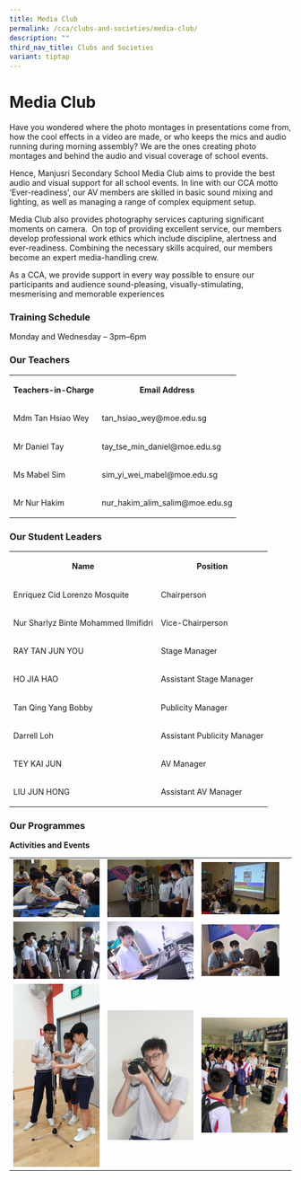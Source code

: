 ```yaml
---
title: Media Club
permalink: /cca/clubs-and-societies/media-club/
description: ""
third_nav_title: Clubs and Societies
variant: tiptap
---
```

<h1><strong>Media Club</strong></h1>
<p>Have you wondered where the photo montages in presentations come from,
how the cool effects in a video are made, or who keeps the mics and audio
running during morning assembly? We are the ones creating photo montages
and behind the audio and visual coverage of school events.</p>
<p>Hence, Manjusri Secondary School Media Club aims to provide the best audio
and visual support for all school events. In line with our CCA motto ‘Ever-readiness’,
our AV members are skilled in basic sound mixing and lighting, as well
as managing a range of complex equipment setup.</p>
<p>Media Club also provides photography services capturing significant moments
on camera.&nbsp; On top of providing excellent service, our members develop
professional work ethics which include discipline, alertness and ever-readiness.
Combining the necessary skills acquired, our members become an expert media-handling
crew.</p>
<p>As a CCA, we provide support in every way possible to ensure our participants
and audience sound-pleasing, visually-stimulating, mesmerising and memorable
experiences</p>
<h3><strong>Training Schedule</strong></h3>
<p>Monday and Wednesday – 3pm–6pm</p>
<h3><strong>Our Teachers</strong></h3>
<table style="minWidth: 50px">
<colgroup>
<col>
<col>
</colgroup>
<tbody>
<tr>
<th rowspan="1" colspan="1">
<p>Teachers-in-Charge</p>
</th>
<th rowspan="1" colspan="1">
<p>Email Address</p>
</th>
</tr>
<tr>
<td rowspan="1" colspan="1">
<p>Mdm Tan Hsiao Wey</p>
</td>
<td rowspan="1" colspan="1">
<p>tan_hsiao_wey@moe.edu.sg</p>
</td>
</tr>
<tr>
<td rowspan="1" colspan="1">
<p>Mr Daniel Tay</p>
</td>
<td rowspan="1" colspan="1">
<p>tay_tse_min_daniel@moe.edu.sg</p>
</td>
</tr>
<tr>
<td rowspan="1" colspan="1">
<p>Ms Mabel Sim</p>
</td>
<td rowspan="1" colspan="1">
<p>sim_yi_wei_mabel@moe.edu.sg</p>
</td>
</tr>
<tr>
<td rowspan="1" colspan="1">
<p>Mr Nur Hakim</p>
</td>
<td rowspan="1" colspan="1">
<p>nur_hakim_alim_salim@moe.edu.sg</p>
</td>
</tr>
</tbody>
</table>
<h3><strong>Our Student Leaders</strong></h3>
<table style="minWidth: 50px">
<colgroup>
<col>
<col>
</colgroup>
<tbody>
<tr>
<th rowspan="1" colspan="1">
<p>Name</p>
</th>
<th rowspan="1" colspan="1">
<p>Position</p>
</th>
</tr>
<tr>
<td rowspan="1" colspan="1">
<p>Enriquez Cid Lorenzo Mosquite</p>
</td>
<td rowspan="1" colspan="1">
<p>Chairperson</p>
</td>
</tr>
<tr>
<td rowspan="1" colspan="1">
<p>Nur Sharlyz Binte Mohammed Ilmifidri</p>
</td>
<td rowspan="1" colspan="1">
<p>Vice-Chairperson</p>
</td>
</tr>
<tr>
<td rowspan="1" colspan="1">
<p>RAY TAN JUN YOU</p>
</td>
<td rowspan="1" colspan="1">
<p>Stage Manager</p>
</td>
</tr>
<tr>
<td rowspan="1" colspan="1">
<p>HO JIA HAO</p>
</td>
<td rowspan="1" colspan="1">
<p>Assistant Stage Manager</p>
</td>
</tr>
<tr>
<td rowspan="1" colspan="1">
<p>Tan Qing Yang Bobby</p>
</td>
<td rowspan="1" colspan="1">
<p>Publicity Manager</p>
</td>
</tr>
<tr>
<td rowspan="1" colspan="1">
<p>Darrell Loh</p>
</td>
<td rowspan="1" colspan="1">
<p>Assistant Publicity Manager</p>
</td>
</tr>
<tr>
<td rowspan="1" colspan="1">
<p>TEY KAI JUN</p>
</td>
<td rowspan="1" colspan="1">
<p>AV Manager</p>
</td>
</tr>
<tr>
<td rowspan="1" colspan="1">
<p>LIU JUN HONG</p>
</td>
<td rowspan="1" colspan="1">
<p>Assistant AV Manager</p>
</td>
</tr>
</tbody>
</table>
<h3><strong>Our Programmes</strong></h3>
<p><strong>Activities and Events</strong>
</p>
<table style="minWidth: 75px">
<colgroup>
<col>
<col>
<col>
</colgroup>
<tbody>
<tr>
<td rowspan="1" colspan="1">
<div class="isomer-image-wrapper">
<img style="width: 100%" height="auto" width="100%" alt="" src="/images/Cca/Media%20Club/Discussion%20with%20CCAs%20teachers.jpg">
</div>
</td>
<td rowspan="1" colspan="1">
<div class="isomer-image-wrapper">
<img style="width: 100%" height="auto" width="100%" alt="" src="/images/Cca/Media%20Club/Media%201.jpg">
</div>
</td>
<td rowspan="1" colspan="1">
<div class="isomer-image-wrapper">
<img style="width:90%" height="auto" width="100%" src="/images/Cca/Media%20Club/Media%202.jpg">
</div>
</td>
</tr>
<tr>
<td rowspan="1" colspan="1">
<div class="isomer-image-wrapper">
<img style="width: 100%" height="auto" width="100%" alt="" src="/images/Cca/Media%20Club/Media%206.jpg">
</div>
</td>
<td rowspan="1" colspan="1">
<div class="isomer-image-wrapper">
<img style="width: 100%" height="auto" width="100%" alt="" src="/images/Cca/Media%20Club/Media%20Club%20managing%20equipment.jpg">
</div>
</td>
<td rowspan="1" colspan="1">
<div class="isomer-image-wrapper">
<img style="width:90%" height="auto" width="100%" src="/images/Cca/Media%20Club/Media%205.jpg">
</div>
</td>
</tr>
<tr>
<td rowspan="1" colspan="1">
<div class="isomer-image-wrapper">
<img style="width: 100%" height="auto" width="100%" alt="" src="/images/Cca/Media%20Club/Media%20Club%20training.jpeg">
</div>
</td>
<td rowspan="1" colspan="1">
<div class="isomer-image-wrapper">
<img style="width: 100%" height="auto" width="100%" alt="" src="/images/Cca/Media%20Club/student%20posing.jpg">
</div>
</td>
<td rowspan="1" colspan="1">
<div class="isomer-image-wrapper">
<img style="width: 100%" height="auto" width="100%" alt="" src="/images/Cca/Media%20Club/Media%20Club%20during%20CCA%20Orientation.jpeg">
</div>
</td>
</tr>
</tbody>
</table>
<p></p>